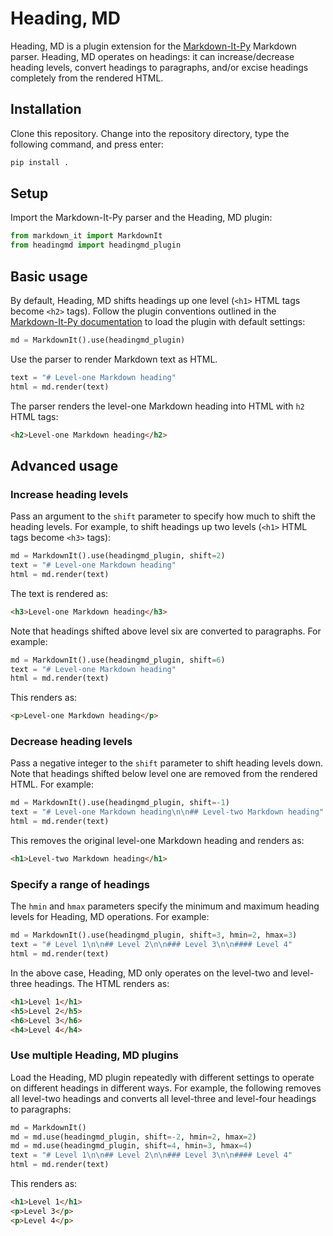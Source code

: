 # Heading, MD

Heading, MD is a plugin extension for the [Markdown-It-Py][mditpy] Markdown parser. Heading, MD operates on headings: it can increase/decrease heading levels, convert headings to paragraphs, and/or excise headings completely from the rendered HTML.

## Installation

Clone this repository. Change into the repository directory, type the following command, and press enter:

```bash
pip install .
```

## Setup

Import the Markdown-It-Py parser and the Heading, MD plugin:

```python
from markdown_it import MarkdownIt
from headingmd import headingmd_plugin
```

## Basic usage

By default, Heading, MD shifts headings up one level (`<h1>` HTML tags become `<h2>` tags). Follow the plugin conventions outlined in the [Markdown-It-Py documentation][mditpy-doc-plugins] to load the plugin with default settings:

```python
md = MarkdownIt().use(headingmd_plugin)
```

Use the parser to render Markdown text as HTML.

```python
text = "# Level-one Markdown heading"
html = md.render(text)
```

The parser renders the level-one Markdown heading into HTML with `h2` HTML tags:

```html
<h2>Level-one Markdown heading</h2>
```

## Advanced usage

### Increase heading levels

Pass an argument to the `shift` parameter to specify how much to shift the heading levels. For example, to shift headings up two levels (`<h1>` HTML tags become `<h3>` tags):

```python
md = MarkdownIt().use(headingmd_plugin, shift=2)
text = "# Level-one Markdown heading"
html = md.render(text)
```

The text is rendered as:

```html
<h3>Level-one Markdown heading</h3>
```

Note that headings shifted above level six are converted to paragraphs. For example:

```python
md = MarkdownIt().use(headingmd_plugin, shift=6)
text = "# Level-one Markdown heading"
html = md.render(text)
```

This renders as:

```html
<p>Level-one Markdown heading</p>
```

### Decrease heading levels

Pass a negative integer to the `shift` parameter to shift heading levels down. Note that headings shifted below level one are removed from the rendered HTML. For example:

```python
md = MarkdownIt().use(headingmd_plugin, shift=-1)
text = "# Level-one Markdown heading\n\n## Level-two Markdown heading"
html = md.render(text)
```

This removes the original level-one Markdown heading and renders as:

```html
<h1>Level-two Markdown heading</h1>
```

### Specify a range of headings

The `hmin` and `hmax` parameters specify the minimum and maximum heading levels for Heading, MD operations. For example:

```python
md = MarkdownIt().use(headingmd_plugin, shift=3, hmin=2, hmax=3)
text = "# Level 1\n\n## Level 2\n\n### Level 3\n\n#### Level 4"
html = md.render(text)
```

In the above case, Heading, MD only operates on the level-two and level-three headings. The HTML renders as:

```html
<h1>Level 1</h1>
<h5>Level 2</h5>
<h6>Level 3</h6>
<h4>Level 4</h4>
```

### Use multiple Heading, MD plugins

Load the Heading, MD plugin repeatedly with different settings to operate on different headings in different ways. For example, the following removes all level-two headings and converts all level-three and level-four headings to paragraphs:

```python
md = MarkdownIt()
md = md.use(headingmd_plugin, shift=-2, hmin=2, hmax=2)
md = md.use(headingmd_plugin, shift=4, hmin=3, hmax=4)
text = "# Level 1\n\n## Level 2\n\n### Level 3\n\n#### Level 4"
html = md.render(text)
```

This renders as:

```html
<h1>Level 1</h1>
<p>Level 3</p>
<p>Level 4</p>
```

[mditpy]: https://markdown-it-py.readthedocs.io/en/latest/
    "Markdown-It-Py"

[mditpy-doc-plugins]: https://markdown-it-py.readthedocs.io/en/latest/plugins.html
    "Markdown-It-Py: Plugin Extensions"

